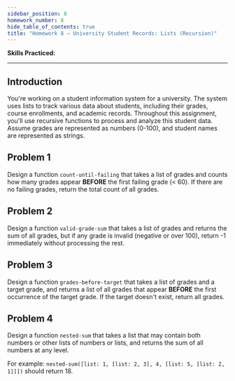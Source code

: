 ```yaml
---
sidebar_position: 8
homework_number: 8
hide_table_of_contents: true
title: "Homework 8 — University Student Records: Lists (Recursion)"
---
```




**Skills Practiced:**

---

## Introduction
You're working on a student information system for a university. The system uses lists to track various data about students, including their grades, course enrollments, and academic records. Throughout this assignment, you'll use recursive functions to process and analyze this student data.
Assume grades are represented as numbers (0-100), and student names are represented as strings.

## Problem 1
Design a function `count-until-failing` that takes a list of grades and counts how many grades appear **BEFORE** the first failing grade (< 60). If there are no failing grades, return the total count of all grades.

## Problem 2
Design a function `valid-grade-sum` that takes a list of grades and returns the sum of all grades, but if any grade is invalid (negative or over 100), return -1 immediately without processing the rest.

## Problem 3
Design a function `grades-before-target` that takes a list of grades and a target grade, and returns a list of all grades that appear **BEFORE** the first occurrence of the target grade. If the target doesn't exist, return all grades.


## Problem 4
Design a function `nested-sum` that takes a list that may contain both numbers
or other lists of numbers or lists, and returns the sum of all numbers at any
level.

For example: `nested-sum([list: 1, [list: 2, 3], 4, [list: 5, [list: 2, 1]]])` should return 18.
